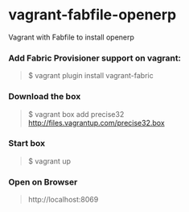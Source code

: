 vagrant-fabfile-openerp
========================

Vagrant with Fabfile to install openerp

### Add Fabric Provisioner support on vagrant:

> $ vagrant plugin install vagrant-fabric

### Download the box

> $ vagrant box add precise32 http://files.vagrantup.com/precise32.box

### Start box
> $ vagrant up


### Open on Browser

> http://localhost:8069
